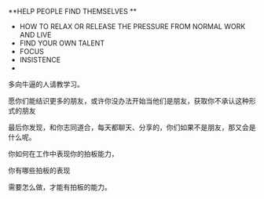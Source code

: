 **HELP PEOPLE FIND THEMSELVES **

- HOW TO RELAX OR RELEASE THE PRESSURE FROM NORMAL WORK AND LIVE
- FIND YOUR OWN  TALENT
- FOCUS
- INSISTENCE
- 



多向牛逼的人请教学习。

愿你们能结识更多的朋友，或许你没办法开始当他们是朋友，获取你不承认这种形式的朋友

最后你发现，和你志同道合，每天都聊天、分享的，你们如果不是朋友，那又会是什么呢。





你如何在工作中表现你的拍板能力，

你有哪些拍板的表现

需要怎么做，才能有拍板的能力。